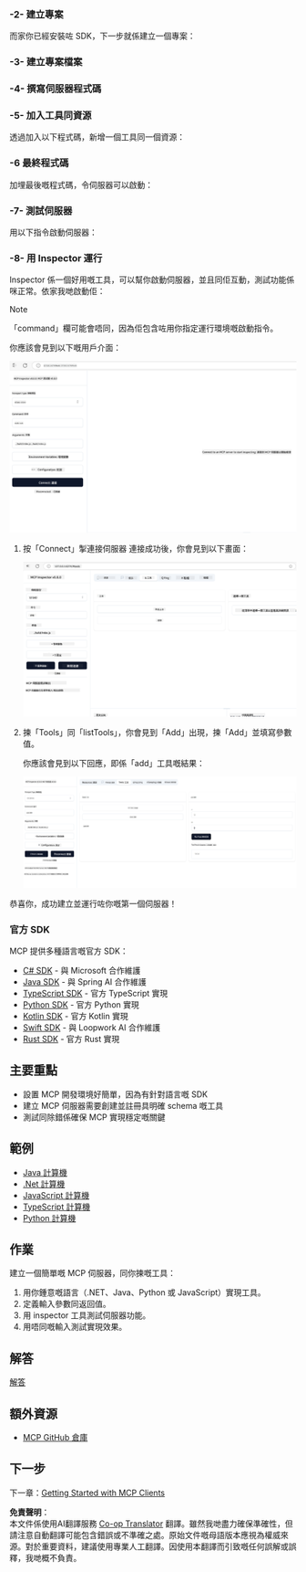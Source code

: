 <!--
CO_OP_TRANSLATOR_METADATA:
{
  "original_hash": "d730cbe43a8efc148677fdbc849a7d5e",
  "translation_date": "2025-06-02T16:55:20+00:00",
  "source_file": "03-GettingStarted/01-first-server/README.md",
  "language_code": "hk"
}
-->
### -2- 建立專案

而家你已經安裝咗 SDK，下一步就係建立一個專案：

### -3- 建立專案檔案

### -4- 撰寫伺服器程式碼

### -5- 加入工具同資源

透過加入以下程式碼，新增一個工具同一個資源：

### -6 最終程式碼

加埋最後嘅程式碼，令伺服器可以啟動：

### -7- 測試伺服器

用以下指令啟動伺服器：

### -8- 用 Inspector 運行

Inspector 係一個好用嘅工具，可以幫你啟動伺服器，並且同佢互動，測試功能係咪正常。依家我哋啟動佢：

> [!NOTE]
> 「command」欄可能會唔同，因為佢包含咗用你指定運行環境嘅啟動指令。

你應該會見到以下嘅用戶介面：

![Connect](../../../../translated_images/connect.141db0b2bd05f096fb1dd91273771fd8b2469d6507656c3b0c9df4b3c5473929.hk.png)

1. 按「Connect」掣連接伺服器
   連接成功後，你會見到以下畫面：

   ![Connected](../../../../translated_images/connected.73d1e042c24075d386cacdd4ee7cd748c16364c277d814e646ff2f7b5eefde85.hk.png)

2. 揀「Tools」同「listTools」，你會見到「Add」出現，揀「Add」並填寫參數值。

   你應該會見到以下回應，即係「add」工具嘅結果：

   ![Result of running add](../../../../translated_images/ran-tool.a5a6ee878c1369ec1e379b81053395252a441799dbf23416c36ddf288faf8249.hk.png)

恭喜你，成功建立並運行咗你嘅第一個伺服器！

### 官方 SDK

MCP 提供多種語言嘅官方 SDK：
- [C# SDK](https://github.com/modelcontextprotocol/csharp-sdk) - 與 Microsoft 合作維護
- [Java SDK](https://github.com/modelcontextprotocol/java-sdk) - 與 Spring AI 合作維護
- [TypeScript SDK](https://github.com/modelcontextprotocol/typescript-sdk) - 官方 TypeScript 實現
- [Python SDK](https://github.com/modelcontextprotocol/python-sdk) - 官方 Python 實現
- [Kotlin SDK](https://github.com/modelcontextprotocol/kotlin-sdk) - 官方 Kotlin 實現
- [Swift SDK](https://github.com/modelcontextprotocol/swift-sdk) - 與 Loopwork AI 合作維護
- [Rust SDK](https://github.com/modelcontextprotocol/rust-sdk) - 官方 Rust 實現

## 主要重點

- 設置 MCP 開發環境好簡單，因為有針對語言嘅 SDK
- 建立 MCP 伺服器需要創建並註冊具明確 schema 嘅工具
- 測試同除錯係確保 MCP 實現穩定嘅關鍵

## 範例

- [Java 計算機](../samples/java/calculator/README.md)
- [.Net 計算機](../../../../03-GettingStarted/samples/csharp)
- [JavaScript 計算機](../samples/javascript/README.md)
- [TypeScript 計算機](../samples/typescript/README.md)
- [Python 計算機](../../../../03-GettingStarted/samples/python)

## 作業

建立一個簡單嘅 MCP 伺服器，同你揀嘅工具：
1. 用你鍾意嘅語言（.NET、Java、Python 或 JavaScript）實現工具。
2. 定義輸入參數同返回值。
3. 用 inspector 工具測試伺服器功能。
4. 用唔同嘅輸入測試實現效果。

## 解答

[解答](./solution/README.md)

## 額外資源

- [MCP GitHub 倉庫](https://github.com/microsoft/mcp-for-beginners)

## 下一步

下一章：[Getting Started with MCP Clients](/03-GettingStarted/02-client/README.md)

**免責聲明**：  
本文件係使用AI翻譯服務 [Co-op Translator](https://github.com/Azure/co-op-translator) 翻譯。雖然我哋盡力確保準確性，但請注意自動翻譯可能包含錯誤或不準確之處。原始文件嘅母語版本應視為權威來源。對於重要資料，建議使用專業人工翻譯。因使用本翻譯而引致嘅任何誤解或誤釋，我哋概不負責。
